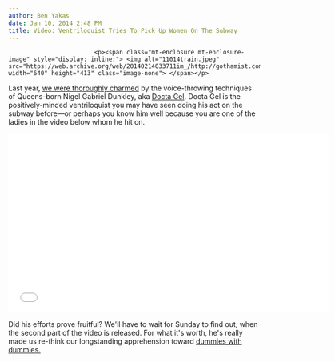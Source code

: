 ```yaml
---
author: Ben Yakas
date: Jan 10, 2014 2:48 PM
title: Video: Ventriloquist Tries To Pick Up Women On The Subway
---
```



                            
                            
                            
                            <p><span class="mt-enclosure mt-enclosure-image" style="display: inline;"> <img alt="11014train.jpeg" src="https://web.archive.org/web/20140214033711im_/http://gothamist.com/attachments/byakas/11014train.jpeg" width="640" height="413" class="image-none"> </span></p>

<p>Last year, <a href="https://web.archive.org/web/20140214033711/http://gothamist.com/2013/07/31/video_delightful_ventriloquist_prov.php">we were thoroughly charmed</a> by the voice-throwing techniques of Queens-born Nigel Gabriel Dunkley, aka <a href="https://web.archive.org/web/20140214033711/https://twitter.com/@docta_gel">Docta Gel</a>. Docta Gel is the positively-minded ventriloquist you may have seen doing his act on the subway before&#x2014;or perhaps you know him well because you are one of the ladies in the video below whom he hit on.</p>

<p><iframe width="640" height="360" src="//web.archive.org/web/20140214033711if_/http://www.youtube.com/embed/vI3_wLthwUc" frameborder="0" allowfullscreen></iframe></p>

<p>Did his efforts prove fruitful? We&apos;ll have to wait for Sunday to find out, when the second part of the video is released. For what it&apos;s worth, he&apos;s really made us re-think our longstanding apprehension toward <a href="https://web.archive.org/web/20140214033711/https://www.youtube.com/watch?v=cyzDqv8Cfjw">dummies with dummies.</a></p>
                            
                            
                            